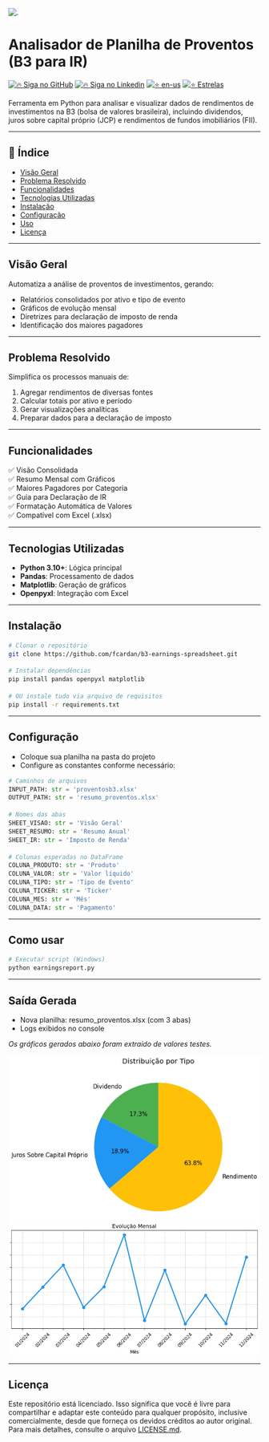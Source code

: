 ![.](https://encrypted-tbn0.gstatic.com/images?q=tbn:ANd9GcRyjrF64yMg2p0HUJFMxWJYRgvSwQweHVajqg&s)

# Analisador de Planilha de Proventos (B3 para IR)

[![🔥 Siga no GitHub](https://img.shields.io/badge/👉🏼-GitHub-white)](https://www.github.com/fcardan)
[![🔥 Siga no Linkedin](https://img.shields.io/badge/👉🏼-Linkedin-blue)](https://www.linkedin.com/in/fcardan)
[![⭐ en-us](https://img.shields.io/badge/👉🏼-EnUS-red)](https://github.com/fcardan/b3-earnings-spreadsheet)
[![⭐ Estrelas](https://img.shields.io/github/stars/fcardan/b3-earnings-spreadsheet)](https://github.com/fcardan/b3-earnings-spreadsheet)

Ferramenta em Python para analisar e visualizar dados de rendimentos de investimentos na B3 (bolsa de valores brasileira), incluindo dividendos, juros sobre capital próprio (JCP) e rendimentos de fundos imobiliários (FII).

---

## 🔹 Índice
- [Visão Geral](#visão-geral)
- [Problema Resolvido](#problema-resolvido)
- [Funcionalidades](#funcionalidades)
- [Tecnologias Utilizadas](#tecnologias-utilizadas)
- [Instalação](#instalação)
- [Configuração](#configuração)
- [Uso](#uso)
- [Licença](#licença)

---

## Visão Geral
Automatiza a análise de proventos de investimentos, gerando:
- Relatórios consolidados por ativo e tipo de evento
- Gráficos de evolução mensal
- Diretrizes para declaração de imposto de renda
- Identificação dos maiores pagadores

---

## Problema Resolvido
Simplifica os processos manuais de:
1. Agregar rendimentos de diversas fontes
2. Calcular totais por ativo e período
3. Gerar visualizações analíticas
4. Preparar dados para a declaração de imposto

---

## Funcionalidades
✅ Visão Consolidada  
✅ Resumo Mensal com Gráficos  
✅ Maiores Pagadores por Categoria  
✅ Guia para Declaração de IR  
✅ Formatação Automática de Valores  
✅ Compatível com Excel (.xlsx)

---

## Tecnologias Utilizadas
- **Python 3.10+**: Lógica principal
- **Pandas**: Processamento de dados
- **Matplotlib**: Geração de gráficos
- **Openpyxl**: Integração com Excel

---

## Instalação
```bash
# Clonar o repositório
git clone https://github.com/fcardan/b3-earnings-spreadsheet.git

# Instalar dependências
pip install pandas openpyxl matplotlib

# OU instale tudo via arquivo de requisitos
pip install -r requirements.txt
```

---

## Configuração
- Coloque sua planilha na pasta do projeto
- Configure as constantes conforme necessário:

```python
# Caminhos de arquivos
INPUT_PATH: str = 'proventosb3.xlsx'
OUTPUT_PATH: str = 'resumo_proventos.xlsx'

# Nomes das abas
SHEET_VISAO: str = 'Visão Geral'
SHEET_RESUMO: str = 'Resumo Anual'
SHEET_IR: str = 'Imposto de Renda'

# Colunas esperadas no DataFrame
COLUNA_PRODUTO: str = 'Produto'
COLUNA_VALOR: str = 'Valor líquido'
COLUNA_TIPO: str = 'Tipo de Evento'
COLUNA_TICKER: str = 'Ticker'
COLUNA_MES: str = 'Mês'
COLUNA_DATA: str = 'Pagamento'
```

---

## Como usar
```bash
# Executar script (Windows)
python earningsreport.py
```

---

## Saída Gerada
- Nova planilha: resumo_proventos.xlsx (com 3 abas)
- Logs exibidos no console

_Os gráficos gerados abaixo foram extraído de valores testes._

![pie-chart](https://github.com/fcardan/b3-earnings-spreadsheet/blob/main/earningreport-dt.jpg)
![ev-chart](https://github.com/fcardan/b3-earnings-spreadsheet/blob/main/earningreport-link.jpg)

---

## Licença
Este repositório está licenciado. Isso significa que você é livre para compartilhar e adaptar este conteúdo para qualquer propósito, inclusive comercialmente, desde que forneça os devidos créditos ao autor original. Para mais detalhes, consulte o arquivo [LICENSE.md]().
